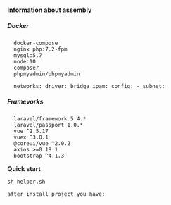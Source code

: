 #### **Information about assembly**

##### **Docker**

      docker-compose 
      nginx php:7.2-fpm 
      mysql:5.7 
      node:10 
      composer 
      phpmyadmin/phpmyadmin
      
      networks: driver: bridge ipam: config: - subnet:
      
##### **Framevorks**

      laravel/framework 5.4.*
      laravel/passport 1.0.*
      vue ^2.5.17
      vuex ^3.0.1
      @coreui/vue ^2.0.2
      axios >=0.18.1
      bootstrap ^4.1.3

**Quick start**

`sh helper.sh`

    after install project you have:

 